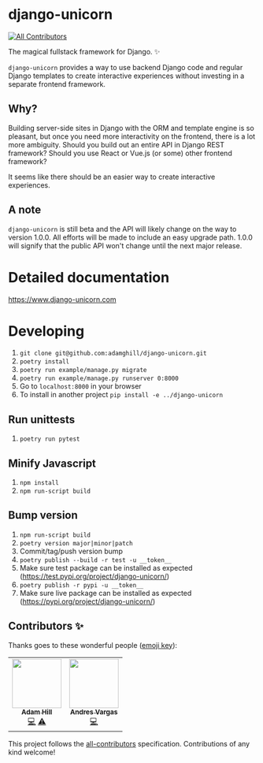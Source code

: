 # django-unicorn
<!-- ALL-CONTRIBUTORS-BADGE:START - Do not remove or modify this section -->
[![All Contributors](https://img.shields.io/badge/all_contributors-2-orange.svg?style=flat-square)](#contributors-)
<!-- ALL-CONTRIBUTORS-BADGE:END -->
The magical fullstack framework for Django. ✨

`django-unicorn` provides a way to use backend Django code and regular Django templates to create interactive experiences without investing in a separate frontend framework.

## Why?
Building server-side sites in Django with the ORM and template engine is so pleasant, but once you need more interactivity on the frontend, there is a lot more ambiguity. Should you build out an entire API in Django REST framework? Should you use React or Vue.js (or some) other frontend framework?

It seems like there should be an easier way to create interactive experiences.

## A note
`django-unicorn` is still beta and the API will likely change on the way to version 1.0.0. All efforts will be made to include an easy upgrade path. 1.0.0 will signify that the public API won't change until the next major release.

# Detailed documentation
https://www.django-unicorn.com

# Developing
1. `git clone git@github.com:adamghill/django-unicorn.git`
1. `poetry install`
1. `poetry run example/manage.py migrate`
1. `poetry run example/manage.py runserver 0:8000`
1. Go to `localhost:8000` in your browser
1. To install in another project `pip install -e ../django-unicorn`

## Run unittests
1. `poetry run pytest`

## Minify Javascript
1. `npm install`
1. `npm run-script build`

## Bump version
1. `npm run-script build`
1. `poetry version major|minor|patch`
1. Commit/tag/push version bump
1. `poetry publish --build -r test -u __token__`
1. Make sure test package can be installed as expected (https://test.pypi.org/project/django-unicorn/)
1. `poetry publish -r pypi -u __token__`
1. Make sure live package can be installed as expected (https://pypi.org/project/django-unicorn/)

## Contributors ✨

Thanks goes to these wonderful people ([emoji key](https://allcontributors.org/docs/en/emoji-key)):

<!-- ALL-CONTRIBUTORS-LIST:START - Do not remove or modify this section -->
<!-- prettier-ignore-start -->
<!-- markdownlint-disable -->
<table>
  <tr>
    <td align="center"><a href="https://adamghill.com"><img src="https://avatars0.githubusercontent.com/u/317045?v=4" width="100px;" alt=""/><br /><sub><b>Adam Hill</b></sub></a><br /><a href="https://github.com/adamghill/django-unicorn/commits?author=adamghill" title="Code">💻</a> <a href="https://github.com/adamghill/django-unicorn/commits?author=adamghill" title="Tests">⚠️</a></td>
    <td align="center"><a href="https://python3.ninja"><img src="https://avatars1.githubusercontent.com/u/44167?v=4" width="100px;" alt=""/><br /><sub><b>Andres Vargas</b></sub></a><br /><a href="https://github.com/adamghill/django-unicorn/commits?author=zodman" title="Code">💻</a></td>
  </tr>
</table>

<!-- markdownlint-enable -->
<!-- prettier-ignore-end -->
<!-- ALL-CONTRIBUTORS-LIST:END -->

This project follows the [all-contributors](https://github.com/all-contributors/all-contributors) specification. Contributions of any kind welcome!